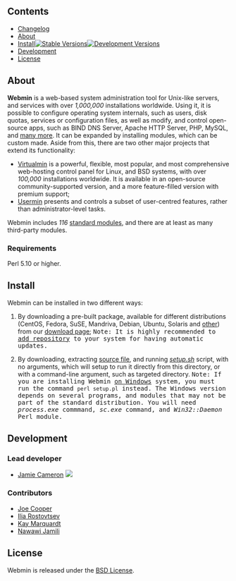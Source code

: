 ## Contents
* [Changelog](https://github.com/webmin/webmin/blob/master/CHANGELOG.md)
* [About](#about)
* [Install](#install)[<img src="https://camo.githubusercontent.com/5481be3aeae21f33f5db53cfe13a2eebda73f897/68747470733a2f2f726f73746f76747365762e696f2f7075622f6d656469612f69636f6e732f646f776e6c6f61642d32337831342e706e67" title="Stable Versions">](http://webmin.com/download.html)[<img src="https://rostovtsev.io/pub/media/icons/download-23x14-devel.png" title="Development Versions">](http://webmin.com/devel.html)
* [Development](#development)
* [License](#license)

## About
**Webmin** is a web-based system administration tool for Unix-like servers, and services with over _1,000,000_ installations worldwide. Using it, it is possible to configure operating system internals, such as users, disk quotas, services or configuration files, as well as modify, and control open-source apps, such as BIND DNS Server, Apache HTTP Server, PHP, MySQL, and [many more](https://doxfer.webmin.com/Webmin/Introduction). It can be expanded by installing modules, which can be custom made. Aside from this, there are two other major projects that extend its functionality:

* [Virtualmin](https://www.virtualmin.com) is a powerful, flexible, most popular, and most comprehensive web-hosting control panel for Linux, and BSD systems, with over _100,000_ installations worldwide. It is available in an open-source community-supported version, and a more feature-filled version with premium support;
* [Usermin](https://github.com/webmin/usermin) presents and controls a subset of user-centred features, rather than administrator-level tasks.

Webmin includes _116_ [standard modules](https://doxfer.webmin.com/Webmin/Webmin_Modules), and there are at least as many third-party modules.

### Requirements
Perl 5.10 or higher.

## Install
Webmin can be installed in two different ways:

 1. By downloading a pre-built package, available for different distributions (CentOS, Fedora, SuSE, Mandriva, Debian, Ubuntu, Solaris and [other](http://www.webmin.com/support.html)) from our [download page](http://webmin.com/download.html);
  <kbd>Note: It is highly recommended to [add repository](https://doxfer.webmin.com/Webmin/Installation) to your system for having automatic updates.</kbd>

 2. By downloading, extracting [source file](https://prdownloads.sourceforge.net/webadmin/webmin-1.910.tar.gz), and running [_setup.sh_](http://www.webmin.com/tgz.html) script, with no arguments, which will setup to run it directly from this directory, or with a command-line argument, such as targeted directory.
  <kbd>Note: If you are installing Webmin [on Windows](http://www.webmin.com/windows.html) system, you must run the command `perl setup.pl` instead. The Windows version depends on several programs, and modules that may not be part of the standard distribution. You will need _process.exe_ commmand, _sc.exe_ command, and _Win32::Daemon_ Perl module.</kbd>

## Development

### Lead developer

* [Jamie Cameron](http://www.webmin.com/about.html) [![](https://rostovtsev.io/pub/media/icons/linkedin-15x15.png)](https://www.linkedin.com/in/jamiecameron2)

### Contributors

* [Joe Cooper](https://github.com/swelljoe)
* [Ilia Rostovtsev](https://github.com/rostovtsev)
* [Kay Marquardt](https://github.com/gnadelwartz)
* [Nawawi Jamili](https://github.com/nawawi)

## License

Webmin is released under the [BSD License](https://github.com/webmin/webmin/blob/master/LICENSE).
